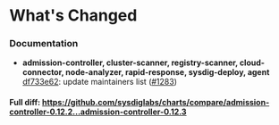 # What's Changed

### Documentation
- **admission-controller, cluster-scanner, registry-scanner, cloud-connector, node-analyzer, rapid-response, sysdig-deploy, agent** [df733e62](https://github.com/sysdiglabs/charts/commit/df733e6294eae1967197e3521473a5fab0282b67): update maintainers list ([#1283](https://github.com/sysdiglabs/charts/issues/1283))
#### Full diff: https://github.com/sysdiglabs/charts/compare/admission-controller-0.12.2...admission-controller-0.12.3
